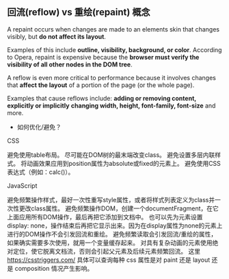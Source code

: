## 回流(reflow) vs 重绘(repaint) 概念

A repaint occurs when changes are made to an elements skin that changes visibly, but **do not affect its layout**.

Examples of this include **outline, visibility, background, or color**. According to Opera, repaint is expensive because the **browser must verify the visibility of all other nodes in the DOM tree**.

A reflow is even more critical to performance because it involves changes that **affect the layout** of a portion of the page (or the whole page).

Examples that cause reflows include: **adding or removing content, explicitly or implicitly** **changing width, height, font-family, font-size** and more.

- 如何优化/避免？
  
CSS

避免使用table布局。
尽可能在DOM树的最末端改变class。
避免设置多层内联样式。
将动画效果应用到position属性为absolute或fixed的元素上。
避免使用CSS表达式（例如：calc()）。

JavaScript

避免频繁操作样式，最好一次性重写style属性，或者将样式列表定义为class并一次性更改class属性。
避免频繁操作DOM，创建一个documentFragment，在它上面应用所有DOM操作，最后再把它添加到文档中。
也可以先为元素设置display: none，操作结束后再把它显示出来。因为在display属性为none的元素上进行的DOM操作不会引发回流和重绘。
避免频繁读取会引发回流/重绘的属性，如果确实需要多次使用，就用一个变量缓存起来。
对具有复杂动画的元素使用绝对定位，使它脱离文档流，否则会引起父元素及后续元素频繁回流。
这里 https://csstriggers.com/ 具体可以查询每种 css 属性是对 paint 还是 layout 还是 composition 情况产生影响。
